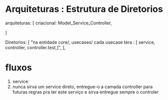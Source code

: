 # Arquiteturas : Estrutura de Diretorios

arquiteturas: [
 criacional:  Model_Service_Controller,

]

Diretorios: [
"na entidade core/, usecases/ cada usecase tera : [ service, controller, controller.test,]",
],

# fluxos
1. service:
  1. nunca sirva um service direto, entregue-o a camada  controller para futuras regras pra ter este serviço e sirva entregue sempre o controler